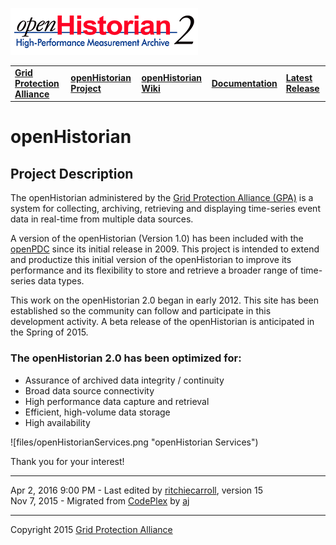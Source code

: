 [![openHistorian](openHistorian2_Logo2016.png)](https://github.com/GridProtectionAlliance/openHistorian "openHistorian")

|   |   |   |   |   |
|---|---|---|---|---|
| **[Grid Protection Alliance](http://www.gridprotectionalliance.org "Grid Protection Alliance Home Page")** | **[openHistorian Project](https://github.com/GridProtectionAlliance/openHistorian "openPDC Project on GitHub")** | **[openHistorian Wiki](https://gridprotectionalliance.org/wiki/doku.php?id=openHistorian:overview "openHistorian Wiki")** | **[Documentation](openHistorian_Documentation.md "openHistorian")** | **[Latest Release](https://github.com/GridProtectionAlliance/openHistorian/releases "openHistorian Releases")** |

# openHistorian

## Project Description

The openHistorian administered by the [Grid Protection Alliance (GPA)](http://www.gridprotectionalliance.org/ "Grid Protection Alliance") is a system for collecting, archiving, retrieving and displaying time-series event data in real-time from multiple data sources.

A version of the openHistorian (Version 1.0) has been included with the [openPDC](https://github.com/GridProtectionAlliance/openPDC "openPDC") since its initial release in 2009. This project is intended to extend and productize this initial version of the openHistorian to improve its performance and its flexibility to store and retrieve a broader range of time-series data types.

This work on the openHistorian 2.0 began in early 2012. This site has been established so the community can follow and participate in this development activity. A beta release of the openHistorian is anticipated in the Spring of 2015.

### The openHistorian 2.0 has been optimized for:

- Assurance of archived data integrity / continuity
- Broad data source connectivity
- High performance data capture and retrieval
- Efficient, high-volume data storage
- High availability

![files/openHistorianServices.png "openHistorian Services")

Thank you for your interest!

---

Apr 2, 2016 9:00 PM - Last edited by [ritchiecarroll](https://github.com/ritchiecarroll), version 15  
Nov 7, 2015 - Migrated from [CodePlex](http://openhistorian.codeplex.com) by [aj](https://github.com/ajstadlin)

---

Copyright 2015 [Grid Protection Alliance](http://www.gridprotectionalliance.org)
